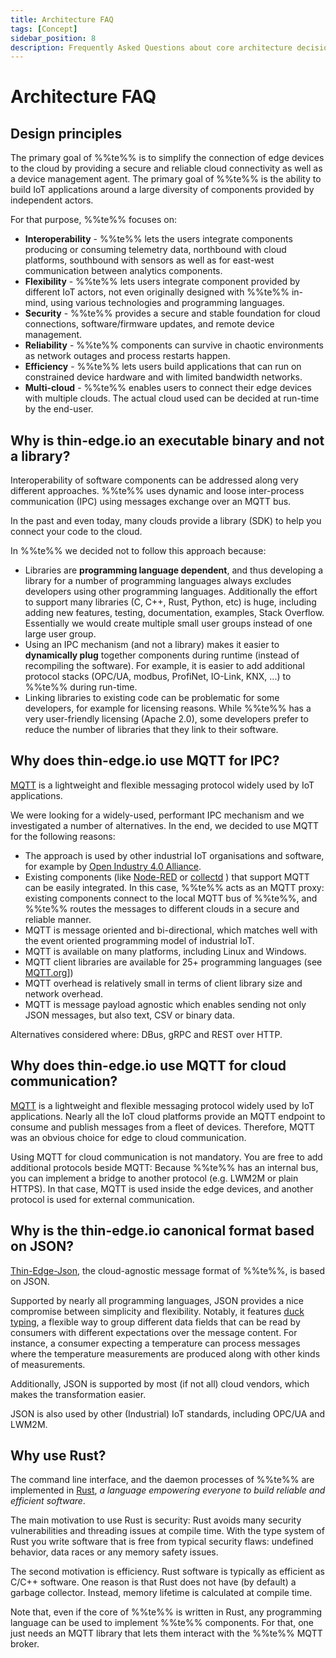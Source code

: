 ```yaml
---
title: Architecture FAQ
tags: [Concept]
sidebar_position: 8
description: Frequently Asked Questions about core architecture decisions
---
```


# Architecture FAQ

## Design principles
The primary goal of %%te%% is to simplify the connection of edge devices to the cloud
by providing a secure and reliable cloud connectivity as well as a device management agent.
The primary goal of %%te%% is the ability to build IoT applications
around a large diversity of components provided by independent actors.

For that purpose, %%te%% focuses on:

* __Interoperability__ -
  %%te%% lets the users integrate components producing or consuming telemetry data,
  northbound with cloud platforms, southbound with sensors
  as well as for east-west communication between analytics components.
* __Flexibility__ -
  %%te%% lets users integrate component provided by different IoT actors,
  not even originally designed with %%te%% in-mind,
  using various technologies and programming languages.
* __Security__ -
  %%te%% provides a secure and stable foundation for cloud connections, software/firmware updates,
  and remote device management.
* __Reliability__ -
  %%te%% components can survive in chaotic environments as network outages and process restarts happen.
* __Efficiency__ -
  %%te%% lets users build applications that can run on constrained device hardware and with limited bandwidth networks.
* __Multi-cloud__ -
  %%te%% enables users to connect their edge devices with multiple clouds.
  The actual cloud used can be decided at run-time by the end-user.

## Why is thin-edge.io an executable binary and not a library?
Interoperability of software components can be addressed along very different approaches.
%%te%% uses dynamic and loose inter-process communication (IPC) using messages exchange over an MQTT bus.

In the past and even today, many clouds provide a library (SDK) to help you connect your code to the cloud.

In %%te%% we decided not to follow this approach because:
* Libraries are **programming language dependent**,
  and thus developing a library for a number of  programming languages always excludes developers using other
  programming languages. Additionally the effort to support many libraries (C, C++, Rust, Python, etc) is huge,
  including adding new features, testing, documentation, examples, Stack Overflow.
  Essentially we would create multiple small user groups instead of one large user group.
* Using an IPC mechanism (and not a library) makes it easier to **dynamically plug** together components during runtime
  (instead of recompiling the software). For example, it is easier to add additional protocol stacks
  (OPC/UA, modbus, ProfiNet, IO-Link, KNX, ...) to %%te%% during run-time. 
* Linking libraries to existing code can be problematic for some developers, for example for licensing reasons.
  While %%te%% has a very user-friendly licensing (Apache 2.0),
  some developers prefer to reduce the number of libraries that they link to their software.

## Why does thin-edge.io use MQTT for IPC?
[MQTT](https://mqtt.org/) is a lightweight and flexible messaging protocol widely used by IoT applications.

We were looking for a widely-used, performant IPC mechanism and we investigated a number of alternatives.
In the end, we decided to use MQTT for the following reasons:
* The approach is used by other industrial IoT organisations and software,
  for example by [Open Industry 4.0 Alliance](https://openindustry4.com/).
* Existing components (like [Node-RED](https://nodered.org/) or [collectd](https://www.collectd.org/) )
  that support MQTT can be easily integrated. In this case, %%te%% acts as an MQTT proxy:
  existing components connect to the local MQTT bus of %%te%%,
  and %%te%% routes the messages to different clouds in a secure and reliable manner.  
* MQTT is message oriented and bi-directional, which matches well with the event oriented programming model of industrial IoT.
* MQTT is available on many platforms, including Linux and Windows.
* MQTT client libraries are available for 25+ programming languages (see [MQTT.org](https://mqtt.org/software/)]) 
* MQTT overhead is relatively small in terms of client library size and network overhead.
* MQTT is message payload agnostic which enables sending not only JSON messages, but also text, CSV or binary data.  

Alternatives considered where: DBus, gRPC and REST over HTTP. 

## Why does thin-edge.io use MQTT for cloud communication?

[MQTT](https://mqtt.org/) is a lightweight and flexible messaging protocol widely used by IoT applications.
Nearly all the IoT cloud platforms provide an MQTT endpoint to consume and publish messages from a fleet of devices.
Therefore, MQTT was an obvious choice for edge to cloud communication.

Using MQTT for cloud communication is not mandatory. You are free to add additional protocols beside MQTT:
Because %%te%% has an internal bus, you can implement a bridge to another protocol (e.g. LWM2M or plain HTTPS).
In that case, MQTT is used inside the edge devices, and another protocol is used for external communication.

## Why is the thin-edge.io canonical format based on JSON?

[Thin-Edge-Json](./thin-edge-json.md), the cloud-agnostic message format of %%te%%, is based on JSON.

Supported by nearly all programming languages, JSON provides a nice compromise between simplicity and flexibility.
Notably, it features [duck typing](https://en.wikipedia.org/wiki/Duck_typing),
a flexible way to group different data fields that can be read
by consumers with different expectations over the message content.
For instance, a consumer expecting a temperature can process messages
where the temperature measurements are produced along with other kinds of measurements.

Additionally, JSON is supported by most (if not all) cloud vendors, which makes the transformation easier.

JSON is also used by other (Industrial) IoT standards, including OPC/UA and LWM2M.

## Why use Rust?
The command line interface, and the daemon processes of %%te%% are implemented in [Rust](https://www.rust-lang.org/),
*a language empowering everyone to build reliable and efficient software*.

The main motivation to use Rust is security: Rust avoids many security vulnerabilities and threading issues at compile time.
With the type system of Rust you write software that is free from typical security flaws:
undefined behavior, data races or any memory safety issues.

The second motivation is efficiency. Rust software is typically as efficient as C/C++ software. 
One reason is that Rust does not have (by default) a garbage collector. Instead, memory lifetime is calculated at compile time.

Note that, even if the core of %%te%% is written in Rust,
any programming language can be used to implement %%te%% components.
For that, one just needs an MQTT library that lets them interact with the %%te%% MQTT broker.
